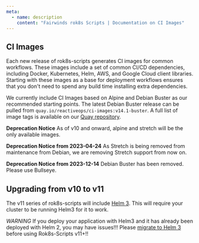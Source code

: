 ```yaml
---
meta:
  - name: description
    content: "Fairwinds rok8s Scripts | Documentation on CI Images"
---
```

## CI Images

Each new release of rok8s-scripts generates CI images for common workflows. These images include a set of common CI/CD dependencies, including Docker, Kubernetes, Helm, AWS, and Google Cloud client libraries. Starting with these images as a base for deployment workflows ensures that you don't need to spend any build time installing extra dependencies.

We currently include CI Images based on Alpine and Debian Buster as our recommended starting points. The latest Debian Buster release can be pulled from `quay.io/reactiveops/ci-images:v14.1-buster`. A full list of image tags is available on our [Quay repository](https://quay.io/repository/reactiveops/ci-images).

**Deprecation Notice** As of v10 and onward, alpine and stretch will be the only available images.

**Deprecation Notice from 2023-04-24** As Stretch is being removed from maintenance from Debian, we are removing Stretch support from now on.

**Deprecation Notice from 2023-12-14** Debian Buster has been removed. Please use Bullseye.

## Upgrading from v10 to v11

The v11 series of rok8s-scripts will include [Helm 3](https://helm.sh/blog/helm-3-released/). This will require your cluster to be running Helm3 for it to work.

*WARNING* If you deploy your application with Helm3 and it has already been deployed with Helm 2, you may have issues!!! Please [migrate to Helm 3](https://helm.sh/docs/topics/v2_v3_migration/) before using Rok8s-Scripts v11+!!
